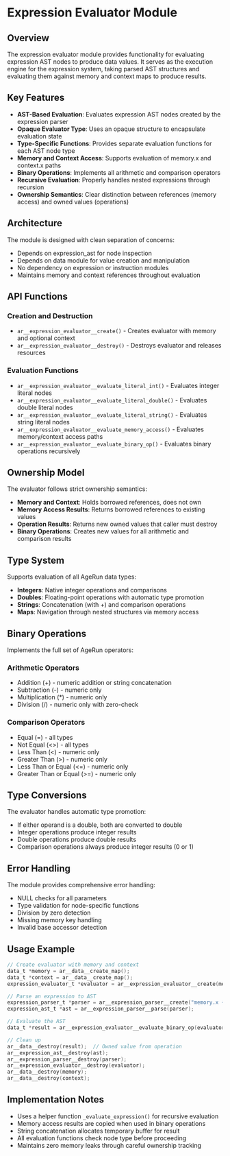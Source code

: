 # Expression Evaluator Module

## Overview

The expression evaluator module provides functionality for evaluating expression AST nodes to produce data values. It serves as the execution engine for the expression system, taking parsed AST structures and evaluating them against memory and context maps to produce results.

## Key Features

- **AST-Based Evaluation**: Evaluates expression AST nodes created by the expression parser
- **Opaque Evaluator Type**: Uses an opaque structure to encapsulate evaluation state
- **Type-Specific Functions**: Provides separate evaluation functions for each AST node type
- **Memory and Context Access**: Supports evaluation of memory.x and context.x paths
- **Binary Operations**: Implements all arithmetic and comparison operators
- **Recursive Evaluation**: Properly handles nested expressions through recursion
- **Ownership Semantics**: Clear distinction between references (memory access) and owned values (operations)

## Architecture

The module is designed with clean separation of concerns:
- Depends on expression_ast for node inspection
- Depends on data module for value creation and manipulation  
- No dependency on expression or instruction modules
- Maintains memory and context references throughout evaluation

## API Functions

### Creation and Destruction

- `ar__expression_evaluator__create()` - Creates evaluator with memory and optional context
- `ar__expression_evaluator__destroy()` - Destroys evaluator and releases resources

### Evaluation Functions

- `ar__expression_evaluator__evaluate_literal_int()` - Evaluates integer literal nodes
- `ar__expression_evaluator__evaluate_literal_double()` - Evaluates double literal nodes
- `ar__expression_evaluator__evaluate_literal_string()` - Evaluates string literal nodes
- `ar__expression_evaluator__evaluate_memory_access()` - Evaluates memory/context access paths
- `ar__expression_evaluator__evaluate_binary_op()` - Evaluates binary operations recursively

## Ownership Model

The evaluator follows strict ownership semantics:
- **Memory and Context**: Holds borrowed references, does not own
- **Memory Access Results**: Returns borrowed references to existing values
- **Operation Results**: Returns new owned values that caller must destroy
- **Binary Operations**: Creates new values for all arithmetic and comparison results

## Type System

Supports evaluation of all AgeRun data types:
- **Integers**: Native integer operations and comparisons
- **Doubles**: Floating-point operations with automatic type promotion
- **Strings**: Concatenation (with +) and comparison operations
- **Maps**: Navigation through nested structures via memory access

## Binary Operations

Implements the full set of AgeRun operators:

### Arithmetic Operators
- Addition (+) - numeric addition or string concatenation
- Subtraction (-) - numeric only
- Multiplication (*) - numeric only  
- Division (/) - numeric only with zero-check

### Comparison Operators
- Equal (=) - all types
- Not Equal (<>) - all types
- Less Than (<) - numeric only
- Greater Than (>) - numeric only
- Less Than or Equal (<=) - numeric only
- Greater Than or Equal (>=) - numeric only

## Type Conversions

The evaluator handles automatic type promotion:
- If either operand is a double, both are converted to double
- Integer operations produce integer results
- Double operations produce double results
- Comparison operations always produce integer results (0 or 1)

## Error Handling

The module provides comprehensive error handling:
- NULL checks for all parameters
- Type validation for node-specific functions
- Division by zero detection
- Missing memory key handling
- Invalid base accessor detection

## Usage Example

```c
// Create evaluator with memory and context
data_t *memory = ar__data__create_map();
data_t *context = ar__data__create_map();
expression_evaluator_t *evaluator = ar__expression_evaluator__create(memory, context);

// Parse an expression to AST
expression_parser_t *parser = ar__expression_parser__create("memory.x + 5");
expression_ast_t *ast = ar__expression_parser__parse(parser);

// Evaluate the AST
data_t *result = ar__expression_evaluator__evaluate_binary_op(evaluator, ast);

// Clean up
ar__data__destroy(result);  // Owned value from operation
ar__expression_ast__destroy(ast);
ar__expression_parser__destroy(parser);
ar__expression_evaluator__destroy(evaluator);
ar__data__destroy(memory);
ar__data__destroy(context);
```

## Implementation Notes

- Uses a helper function `_evaluate_expression()` for recursive evaluation
- Memory access results are copied when used in binary operations
- String concatenation allocates temporary buffer for result
- All evaluation functions check node type before proceeding
- Maintains zero memory leaks through careful ownership tracking